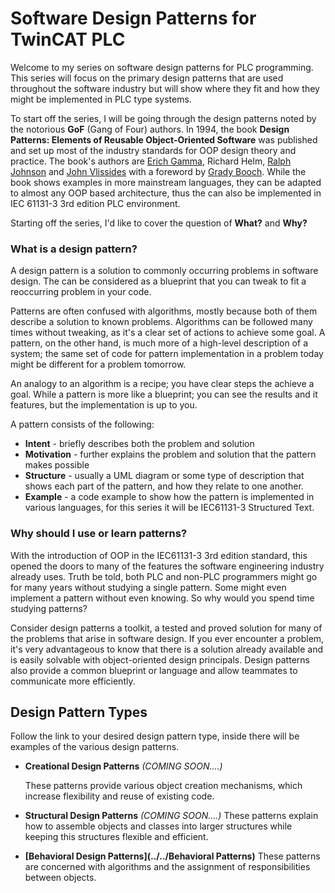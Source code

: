 # Software Design Patterns for TwinCAT PLC



Welcome to my series on software design patterns for PLC programming. This series will focus on the primary design patterns that are used throughout the software industry but will show where they fit and how they might be implemented in PLC type systems.



To start off the series, I will be going through the design patterns noted by the notorious **GoF** (Gang of Four) authors. In 1994, the book **Design Patterns: Elements of Reusable Object-Oriented Software** was published and set up most of the industry standards for OOP design theory and practice. The book's authors are [Erich Gamma](https://en.wikipedia.org/wiki/Erich_Gamma), Richard Helm, [Ralph Johnson](https://en.wikipedia.org/wiki/Ralph_Johnson_(computer_scientist)) and [John Vlissides](https://en.wikipedia.org/wiki/John_Vlissides) with a foreword by [Grady Booch](https://en.wikipedia.org/wiki/Grady_Booch). While the book shows examples in more mainstream languages, they can be adapted to almost any OOP based architecture, thus the can also be implemented in IEC 61131-3 3rd edition PLC environment.



Starting off the series, I'd like to cover the question of **What?** and **Why?**



### What is a design pattern?

A design pattern is a solution to commonly occurring problems in software design. The can be considered as a blueprint that you can tweak to fit a reoccurring problem in your code.

Patterns are often confused with algorithms, mostly because both of them describe a solution to known problems. Algorithms can be followed many times without tweaking, as it's a clear set of actions to achieve some goal. A pattern, on the other hand, is much more of a high-level description of a system; the same set of code for pattern implementation in a problem today might be different for a problem tomorrow. 

An analogy to an algorithm is a recipe; you have clear steps the achieve a goal. While a pattern is more like a blueprint; you can see the results and it features, but the implementation is up to you.



A pattern consists of the following:

- **Intent** - briefly describes both the problem and solution
- **Motivation** - further explains the problem and solution that the pattern makes possible
- **Structure** - usually a UML diagram or some type of description that shows each part of the pattern, and how they relate to one another.
- **Example** - a code example to show how the pattern is implemented in various languages, for this series it will be IEC61131-3 Structured Text.



### Why should I use or learn patterns?

With the introduction of OOP in the IEC61131-3 3rd edition standard, this opened the doors to many of the features the software engineering industry already uses. Truth be told, both PLC and non-PLC programmers might go for many years without studying a single pattern. Some might even implement a pattern without even knowing. So why would you spend time studying patterns?

Consider design patterns a toolkit, a tested and proved solution for many of the problems that arise in software design. If you ever encounter a problem, it's very advantageous to know that there is a solution already available and is easily solvable with object-oriented design principals. Design patterns also provide a common blueprint or language and allow teammates to communicate more efficiently. 





## Design Pattern Types

Follow the link to your desired design pattern type, inside there will be examples of the various design patterns.



- **Creational Design Patterns** *(COMING SOON....)*

  These patterns provide various object creation mechanisms, which increase flexibility and reuse of existing code.

- **Structural Design Patterns** *(COMING SOON....)*
  These patterns explain how to assemble objects and classes into larger structures while keeping this structures flexible and efficient.

- **[Behavioral Design Patterns](../../Behavioral Patterns)** These patterns are concerned with algorithms and the assignment of responsibilities between objects.